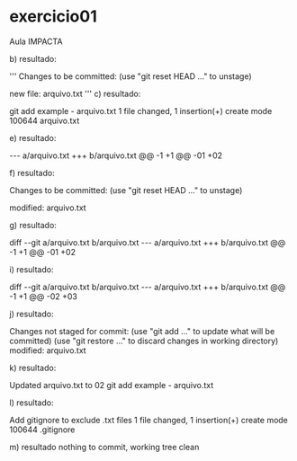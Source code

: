 # exercicio01
Aula IMPACTA

b) resultado:

'''
Changes to be committed:
  (use "git reset HEAD <file>..." to unstage)

  new file:   arquivo.txt
'''
c) resultado:

 git add example - arquivo.txt
 1 file changed, 1 insertion(+)
 create mode 100644 arquivo.txt

e) resultado:

--- a/arquivo.txt
+++ b/arquivo.txt
@@ -1 +1 @@
-01
+02

f) resultado:

Changes to be committed:
  (use "git reset HEAD <file>..." to unstage)

  modified:   arquivo.txt

g) resultado:

diff --git a/arquivo.txt b/arquivo.txt
--- a/arquivo.txt
+++ b/arquivo.txt
@@ -1 +1 @@
-01
+02


i) resultado:

diff --git a/arquivo.txt b/arquivo.txt
--- a/arquivo.txt
+++ b/arquivo.txt
@@ -1 +1 @@
-02
+03

j) resultado:

Changes not staged for commit:
  (use "git add <file>..." to update what will be committed)
  (use "git restore <file>..." to discard changes in working directory)
    modified:   arquivo.txt

k) resultado:

Updated arquivo.txt to 02
git add example - arquivo.txt

l) resultado:

Add gitignore to exclude .txt files
 1 file changed, 1 insertion(+)
 create mode 100644 .gitignore

m) resultado
nothing to commit, working tree clean
